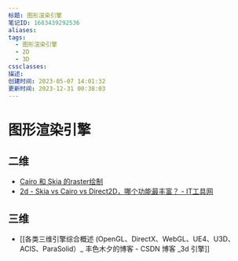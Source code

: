 ```yaml
---
标题: 图形渲染引擎
笔记ID: 1683439292536
aliases: 
tags:
  - 图形渲染引擎
  - 2D
  - 3D
cssclasses: 
描述: 
创建时间: 2023-05-07 14:01:32
更新时间: 2023-12-31 00:38:03
---
```


# 图形渲染引擎

## 二维

- [Cairo 和 Skia 的raster绘制](http://www.funwoow.com/cairo-skia-raster/)
- [2d - Skia vs Cairo vs Direct2D，哪个功能最丰富？ - IT工具网](https://www.coder.work/article/6749651)

## 三维

- [[各类三维引擎综合概述 (OpenGL、DirectX、WebGL、UE4、U3D、ACIS、ParaSolid）_ 丰色木夕的博客 - CSDN 博客 _3d 引擎]]

